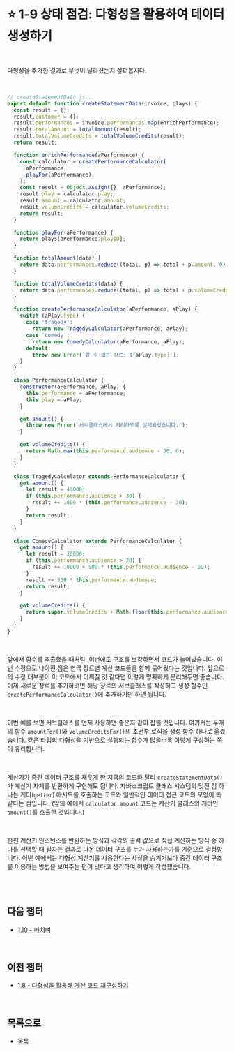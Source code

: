 # :star: 1-9 상태 점검: 다형성을 활용하여 데이터 생성하기

<br>

다형성을 추가한 결과로 무엇이 달라졌는지 살펴봅시다.

<br>

```js
// createStatementData.js...
export default function createStatementData(invoice, plays) {
  const result = {};
  result.customer = {};
  result.performances = invoice.performances.map(enrichPerformance);
  result.totalAmount = totalAmount(result);
  result.totalVolumeCredits = totalVolumeCredits(result);
  return result;

  function enrichPerformance(aPerformance) {
    const calculator = createPerformanceCalculator(
      aPerformance,
      playFor(aPerformance),
    );
    const result = Object.assign({}, aPerformance);
    result.play = calculator.play;
    result.amount = calculator.amount;
    result.volumeCredits = calculator.volumeCredits;
    return result;
  }

  function playFor(aPerformance) {
    return plays[aPerformance.playID];
  }

  function totalAmount(data) {
    return data.performances.reduce((total, p) => total + p.amount, 0);
  }

  function totalVolumeCredits(data) {
    return data.performances.reduce((total, p) => total + p.volumeCredits, 0);
  }

  function createPerformanceCalculator(aPerformance, aPlay) {
    switch (aPlay.type) {
      case 'tragedy':
        return new TragedyCalculator(aPerformance, aPlay);
      case 'comedy':
        return new ComedyCalculator(aPerformance, aPlay);
      default:
        throw new Error(`알 수 없는 장르: ${aPlay.type}`);
    }
  }

  class PerformanceCalculator {
    constructor(aPerformance, aPlay) {
      this.performance = aPerformance;
      this.play = aPlay;
    }

    get amount() {
      throw new Error('서브클래스에서 처리하도록 설계되었습니다.');
    }

    get volumeCredits() {
      return Math.max(this.performance.audience - 30, 0);
    }
  }

  class TragedyCalculator extends PerformanceCalculator {
    get amount() {
      let result = 40000;
      if (this.performance.audience > 30) {
        result += 1000 * (this.performance.audience - 30);
      }
      return result;
    }
  }

  class ComedyCalculator extends PerformanceCalculator {
    get amount() {
      let result = 30000;
      if (this.performance.audience > 20) {
        result += 10000 + 500 * (this.performance.audience - 20);
      }
      result += 300 * this.performance.audience;
      return result;
    }

    get volumeCredits() {
      return super.volumeCredits + Math.floor(this.performance.audience / 5);
    }
  }
}
```

<br>

앞에서 함수를 추출했을 때처럼, 이번에도 구조를 보강하면서 코드가 늘어났습니다. 이번 수정으로 나아진 점은 연극 장르별 계산 코드들을 함께 묶어뒀다는 것입니다. 앞으로의 수정 대부분이 이 코드에서 이뤄질 것 같다면 이렇게 명확하게 분리해두면 좋습니다. 이제 새로운 장르를 추가하려면 해당 장르의 서브클래스를 작성하고 생성 함수인 `createPerformanceCalculator()`에 추가하기만 하면 됩니다.

<br>

이번 예를 보면 서브클래스를 언제 사용하면 좋은지 감이 잡힐 것입니다. 여기서는 두개의 함수 `amountFor()`와 `volumeCreditsFor()`의 조건부 로직을 생성 함수 하나로 옮겼습니다. 같은 타입의 다형성을 기반으로 실행되는 함수가 많을수록 이렇게 구상하는 쪽이 유리합니다.

<br>

계산기가 중간 데이터 구조를 채우게 한 지금의 코드와 달리 `createStatementData()`가 계산기 자체를 반환하게 구현해도 됩니다. 자바스크립트 클래스 시스템의 멋진 점 하나는 게터(`getter`) 메서드를 호출하는 코드와 일반적인 데이터 접근 코드의 모양이 똑같다는 점입니다. (앞의 예에서 `calculator.amount` 코드는 계산기 클래스의 게터인 `amount()`를 호출한 것입니다.)

<br>

한편 계산기 인스턴스를 반환하는 방식과 각각의 출력 값으로 직접 계산하는 방식 중 하나를 선택할 때 필자는 결과로 나온 데이터 구조를 누가 사용하는가를 기준으로 결정합니다. 이번 예에서는 다형성 계산기를 사용한다는 사실을 숨기기보다 중간 데이터 구조를 이용하는 방법을 보여주는 편이 낫다고 생각하여 이렇게 작성했습니다.

<br>

<br>

## 다음 챕터

- [1.10 - 마치며](https://github.com/Esoolgnah/Summary_of_Refactoring_2nd_Edition/blob/main/Notes/01_리팩터링_첫번째_예시/01_10_마치며.md)

<br>

## 이전 챕터

- [1.8 - 다형성을 활용해 계산 코드 재구성하기](https://github.com/Esoolgnah/Summary_of_Refactoring_2nd_Edition/blob/main/Notes/01_리팩터링_첫번째_예시/01_08_다형성을_활용해_계산_코드_재구성하기.md)

<br>

## 목록으로

- [목록](https://github.com/Esoolgnah/Summary_of_Refactoring_2nd_Edition/blob/main/Notes/01_리팩터링_첫번째_예시/01_00_리팩터링_첫번째_예시.md)
